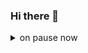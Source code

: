 ### Hi there 👋
<details>
<summary>
  on pause now
</summary>

В качестве Android разработчика составляю табличку компетенций, чтобы процесс развития и изучения был осознанным и разумным.


## Android темки
[done]: https://user-images.githubusercontent.com/29199184/32275438-8385f5c0-bf0b-11e7-9406-42265f71e2bd.png "Done"

|               Навык                | 1<br>Юнлинг | 2<br>Падаван        | 3<br>Рыцарь-джедай     | 4<br>Мастер | 5<br>Магистр | 6<br>Магистр Йода    |
|:--------------------------------:|:-----------------:|:-------------:|:-------------:|:----------------:|:--------------:|:---------------:|
|Java и Kotlin JVM                   | ![done][done]     | ![done][done] | ![done][done] |     |   |                 |
|Архитектурные паттерны              | ![done][done]     | ![done][done] | ![done][done] |     |   |                 |
|OpenGL                              | ![done][done]     |               |               |     |   |                 |
|2D и 3D графика и анимация          | ![done][done]     | ![done][done] |               |     |   |                 |
|Gradle                              | ![done][done]     | ![done][done] |               |     |   |                 |
|RxJava                              | ![done][done]     | ![done][done] |![done][done]  |     |   |                 |
|Profiling                           | ![done][done]     | ![done][done] |![done][done]  |     |   |                 |
|Возможности из ФП                   | ![done][done]     | ![done][done] |![done][done]  |     |   |                 |
|CI/CD                               | ![done][done]     | ![done][done] |![done][done]  |     |   |                 |


## Interests

В данный момент в фокусе следующие интересы:

+ СИКП
+ Функциональное программирование
+ Fund of computers
+ Системы сборки
+ Command Line and unix commands
+ Arduino programming

----

## Plans

+ Переквалификация в разработку высоконагруженных систем
+ Развитие в System Design

## Main resources
- https://ru.hexlet.io/

## Мои план по темам для блога
1. История появления технологии OpenGL
2. Какие перспективы развития, конкуренты
3. План (roadmap) изучения смежных областей, чтобы стать экспертом в компьютерной графике
4. План изучения непосредственно OpenGL
5. Сравнение OpenGL и OpenGL ES, оптимизированной для Android
6. Поддержка на iOS
7. Создание игр на OpenGL
8. Создание панорамы (фото 360). Проект, с которым столкнулся
9. Как знание OpenGL может помочь в инвестициях? (Программирование графиков, визуализации, предсказание движения графиков с анимацией)
10. Кастомные вьюхи на Android. Личное мнение, когда нужно, а когда не нужно. Рисуем какой-нибудь View-элемент на Android
11. Экскурс в математику. Обзорная статья, какие разделы хорошо бы знать, чтобы быть более успешным в программировании компьютерной графики
12. Погружение в “железо”. Как работает видеокарта, как на нее можно влиять программисту 
13. Алгоритмы рендеринга
14. Разработки в VR/AR  с использованием OpenGL
15. Использование OpenGL для воздействия на движение и звук в режиме реального времени (например, светомузыка)
16. Математика. Трехмерная геометрия
17. Математика. Теория цвета
18. Математика. Теория освещения
19. Математика. Тригонометрия
20. Дайджест новостей, связанных с OpenGL
21. Технологии рендеринга и их влияние на работу видеокарты и процессора
22. Как работает графический процессор
23. Как происходит обработка данных в связке с OpenGL
24. Разбор каких-то неправильных сценариев  использования технологии
25. Связка с редакторами 3D-моделей (например, blender)
26. Создание Android-приложения без использования Android SDK (или по-минимум, без использования типичного подхода). Тут будет натив
27. Обзор гайдов от Nvidia
28. Подбора материалов и книг
29. Создание проекта с анимацией прогресса в изучении чего-либо. 
30. Вакансии на Android с упором в знание OpenGL
31. Как достигается кроссплатформенность спецификации OpenGL
32. Обзор фреймворков и движков
33. Прогноз на будущее технологии
34. Как приступать к задаче, где требуется работа с OpenGL ES
35. Подборка Инструментов для базовой задачи на OpenGL
36. Псевдографика (по теме программирования CG в целом)
37. Использование ChatGPT как помощника в программировании на OpenGL. Сценарии использования. Может быть, промты 
38. Проектирование архитектуры, где идет работа с OpenGL
39.  Оформление кода: личный вкус
40. Мотивация изучать технологию
41. Пути оптимизации кода
42. Сравнение версий
43. Программирование шейдеров
44. Сравнение с созданием UI на Canvas
45. Серия постов по основам OpenGL
46. Android текстуры
47. Использование датчиков Android для перемещения объектов
48. Сравнение в программировании 2D и 3D графики
49. Обзор Vulkan API
50. Обзор DirectX

</details>
<!--
**Marche1os/Marche1os** is a ✨ _special_ ✨ repository because its `README.md` (this file) appears on your GitHub profile.

Here are some ideas to get you started:

- 🔭 I’m currently working on ...
- 🌱 I’m currently learning ...
- 👯 I’m looking to collaborate on ...
- 🤔 I’m looking for help with ...
- 💬 Ask me about ...
- 📫 How to reach me: ...
- 😄 Pronouns: ...
- ⚡ Fun fact: ...
-->
